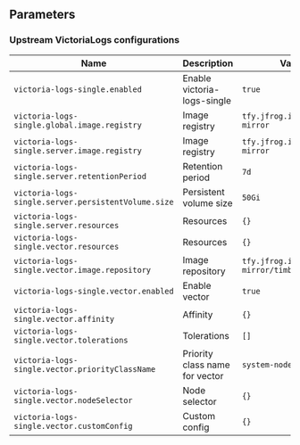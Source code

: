 ## Parameters

### Upstream VictoriaLogs configurations

| Name                                                | Description                    | Value                                     |
| --------------------------------------------------- | ------------------------------ | ----------------------------------------- |
| `victoria-logs-single.enabled`                      | Enable victoria-logs-single    | `true`                                    |
| `victoria-logs-single.global.image.registry`        | Image registry                 | `tfy.jfrog.io/tfy-mirror`                 |
| `victoria-logs-single.server.image.registry`        | Image registry                 | `tfy.jfrog.io/tfy-mirror`                 |
| `victoria-logs-single.server.retentionPeriod`       | Retention period               | `7d`                                      |
| `victoria-logs-single.server.persistentVolume.size` | Persistent volume size         | `50Gi`                                    |
| `victoria-logs-single.server.resources`             | Resources                      | `{}`                                      |
| `victoria-logs-single.vector.resources`             | Resources                      | `{}`                                      |
| `victoria-logs-single.vector.image.repository`      | Image repository               | `tfy.jfrog.io/tfy-mirror/timberio/vector` |
| `victoria-logs-single.vector.enabled`               | Enable vector                  | `true`                                    |
| `victoria-logs-single.vector.affinity`              | Affinity                       | `{}`                                      |
| `victoria-logs-single.vector.tolerations`           | Tolerations                    | `[]`                                      |
| `victoria-logs-single.vector.priorityClassName`     | Priority class name for vector | `system-node-critical`                    |
| `victoria-logs-single.vector.nodeSelector`          | Node selector                  | `{}`                                      |
| `victoria-logs-single.vector.customConfig`          | Custom config                  | `{}`                                      |
